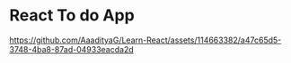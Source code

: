 # React To do App



https://github.com/AaadityaG/Learn-React/assets/114663382/a47c65d5-3748-4ba8-87ad-04933eacda2d

